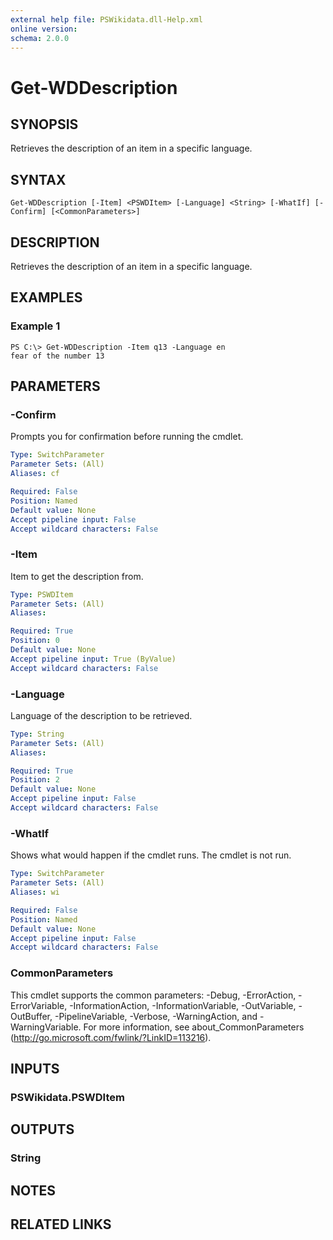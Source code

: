 ```yaml
---
external help file: PSWikidata.dll-Help.xml
online version: 
schema: 2.0.0
---
```


# Get-WDDescription

## SYNOPSIS
Retrieves the description of an item in a specific language.

## SYNTAX

```
Get-WDDescription [-Item] <PSWDItem> [-Language] <String> [-WhatIf] [-Confirm] [<CommonParameters>]
```

## DESCRIPTION
Retrieves the description of an item in a specific language.

## EXAMPLES

### Example 1
```
PS C:\> Get-WDDescription -Item q13 -Language en
fear of the number 13
```

## PARAMETERS

### -Confirm
Prompts you for confirmation before running the cmdlet.

```yaml
Type: SwitchParameter
Parameter Sets: (All)
Aliases: cf

Required: False
Position: Named
Default value: None
Accept pipeline input: False
Accept wildcard characters: False
```

### -Item
Item to get the description from.

```yaml
Type: PSWDItem
Parameter Sets: (All)
Aliases: 

Required: True
Position: 0
Default value: None
Accept pipeline input: True (ByValue)
Accept wildcard characters: False
```

### -Language
Language of the description to be retrieved.

```yaml
Type: String
Parameter Sets: (All)
Aliases: 

Required: True
Position: 2
Default value: None
Accept pipeline input: False
Accept wildcard characters: False
```

### -WhatIf
Shows what would happen if the cmdlet runs.
The cmdlet is not run.

```yaml
Type: SwitchParameter
Parameter Sets: (All)
Aliases: wi

Required: False
Position: Named
Default value: None
Accept pipeline input: False
Accept wildcard characters: False
```

### CommonParameters
This cmdlet supports the common parameters: -Debug, -ErrorAction, -ErrorVariable, -InformationAction, -InformationVariable, -OutVariable, -OutBuffer, -PipelineVariable, -Verbose, -WarningAction, and -WarningVariable. For more information, see about_CommonParameters (http://go.microsoft.com/fwlink/?LinkID=113216).

## INPUTS

### PSWikidata.PSWDItem

## OUTPUTS

### String

## NOTES

## RELATED LINKS

